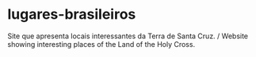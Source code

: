 # lugares-brasileiros
Site que apresenta locais interessantes da Terra de Santa Cruz. / Website showing interesting places of the Land of the Holy Cross.
